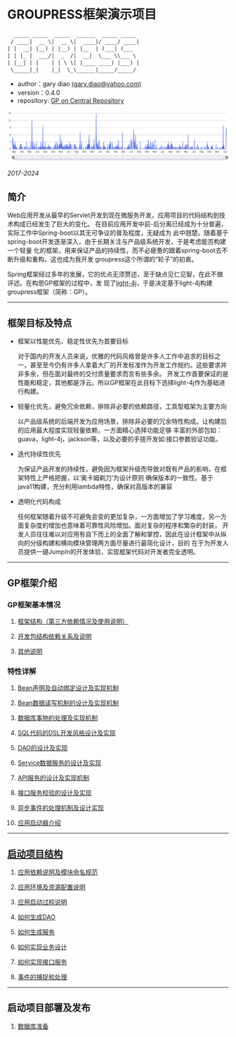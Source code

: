 # GROUPRESS框架演示项目

      _____ _____  _____  ______  _____ _____
     / ____|  __ \|  __ \|  ____|/ ____/ ____|
    | |  __| |__) | |__) | |__  | (___| (___
    | | |_ |  ___/|  _  /|  __|  \___ \\___ \
    | |__| | |    | | \ \| |____ ____) |___) |
     \_____|_|    |_|  \_\______|_____/_____/

  * author：gary diao [(gary.diao@yahoo.com)](gary.diao@yahoo.com)
  * version：0.4.0
  * repository: [GP on Central Repository](https://central.sonatype.com/search?q=groupress)

![](./gp.help/frame-commits.png)

*2017-2024*

## 简介

Web应用开发从最早的Servlet开发到现在微服务开发，应用项目的代码结构到技术构成已经发生了巨大的变化。
在目前应用开发中前-后分离已经成为十分普遍，实际工作中Spring-boot以其无可争议的普及程度，无疑成为
此中翘楚。随着基于spring-boot开发逐渐深入，由于长期关注与产品级系统开发，于是考虑能否构建一个轻量
化的框架，用来保证产品的持续性，而不必疲惫的跟着spring-boot去不断升级和重构，这也成为我开发
groupress这个所谓的“轮子”的初衷。

Spring框架经过多年的发展，它的优点无须赘述，至于缺点见仁见智，在此不做评述。在构思GP框架的过程中，发
现了[light-4j](https://github.com/networknt/light-4j)，于是决定基于light-4j构建groupress框架（简称：GP）。

*** 

## 框架目标及特点

* 框架以性能优先、稳定性优先为首要目标

    对于国内的开发人员来说，优雅的代码风格曾是许多人工作中追求的目标之一，甚至至今仍有许多人拿着大厂的开发标准作为开发工作规约。这些要求并非多余，但在面对最终的交付质量要求而言有些多余。
    开发工作首要保证的是性能和稳定，其他都是浮云。所以GP框架在此目标下选择light-4j作为基础进行构建。

* 轻量化优先，避免冗余依赖，排除非必要的依赖路径，工具型框架为主要方向

    以产品级系统的后端开发为应用场景，排除非必要的冗余特性构成。让构建后的应用最大程度实现轻量依赖，一方面精心选择功能足够
    丰富的外部包如：guava，light-4j，jackson等，以及必要的手搓开发如:接口参数验证功能。

* 迭代持续性优先
    
    为保证产品开发的持续性，避免因为框架升级而导致对既有产品的影响，在框架特性上严格把握，以‘奥卡姆剃刀’为设计原则
    确保版本的一致性。基于java11构建，充分利用lambda特性，确保对高版本的兼容

* 透明化代码构成

    任何框架随着升级不可避免会变的更加复杂，一方面增加了学习难度，另一方面复杂度的增加也意味着可靠性风险增加。面对复杂的程序和繁杂的封装，
    开发人员往往难以对应用有自下而上的全面了解和掌控，因此在设计框架中从纵向的分级构建和横向模块管理两方面尽量进行最简化设计，目的
    在于为开发人员提供一键JumpIn的开发体验，实现框架代码对开发者完全透明。

***

## GP框架介绍

### GP框架基本情况

1. [框架结构（第三方依赖情况及使用说明）](./gp.help/framework.md)

2. [开发包结构依赖关系及说明](./gp.help/framework/lib-structure.md)

3. [其他说明](./gp.help/framework/lib-other.md)

### 特性详解

1. [Bean声明及自动绑定设计及实现机制](./gp.help/framework/bean-bind.md)

2. [Bean数据读写机制的设计及实现机制](./gp.help/framework/bean-rw.md)

3. [数据库事物的处理及实现机制](./gp.help/framework/db-trans.md)

4. [SQL代码的DSL开发风格设计及实现](./gp.help/framework/sql-dsl.md)

5. [DAO的设计及实现](./gp.help/framework/dao-intro.md)

6. [Service数据服务的设计及实现](./gp.help/framework/service-intro.md)

7. [API服务的设计及实现机制](./gp.help/framework/api-intro.md) 

8. [接口服务校验的设计及实现](./gp.help/framework/api-valid.md)

9. [异步事件的处理机制及设计实现](./gp.help/framework/eventbus-intro.md)

10. [应用启动器介绍](./gp.help/framework/app-intro.md)
  
***

## [启动项目结构](./gp.help/project.md)

1. [应用依赖说明及模块命名规范](./gp.help/project/proj-intro.md)

2. [应用环境及资源配置说明](./gp.help/project/proj-env.md)

3. [应用启动过程说明](./gp.help/project/proj-start.md)

4. [如何生成DAO](./gp.help/project/proj-dao.md)

5. [如何生成服务](./gp.help/project/proj-service.md)

6. [如何实现业务设计](./gp.help/project/proj-svc-adv.md)

7. [如何实现接口服务](./gp.help/project/proj-api.md)

8. [事件的捕捉和处理](./gp.help/project/proj-abort.md)

***

## 启动项目部署及发布

1. [数据库准备](./gp.help/deploy/database.md)


